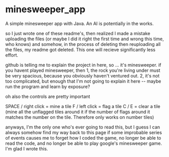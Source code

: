 # minesweeper_app
A simple minesweeper app with Java. An AI is potentially in the works.

so I just wrote one of these readme's, then realized I made a mistake uploading the files (or maybe I did it 
right the first time and wrong this time, who knows) and somehow, in the process of deleting then reuploading
all the files, my readme got deleted. This one will recieve significantly less effort. 

github is telling me to explain the project in here, so ... it's minesweeper. if you havent played minesweeper, 
then 1, the rock you're living under must be very spacious, because you obviously haven't ventured out. 2, it's
not too complicated, but enough that I'm not going to explain it here -- maybe run the program and learn by exposure?

oh also the controls are pretty important

SPACE / right click = mine a tile
F / left click = flag a tile
C / E = clear a tile (mine all the unflagged tiles around it if the number of flags around it matches the number on the tile. Therefore only works on number tiles)

anyways, I'm the only one who's ever going to read this, but I guess I can always somehow find my way back to this page
if some improbable series of events causes me to forget how I coded the game, no longer be able to read the code, and 
no longer be able to play google's minesweeper game. I'm glad I wrote this.
